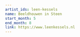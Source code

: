 ```yaml
---
artist_ids: leen-kessels
name: Beeldhouwen in Steen
start_month: 5
end_month: 8
link: https://www.leenkessels.nl
---
```

